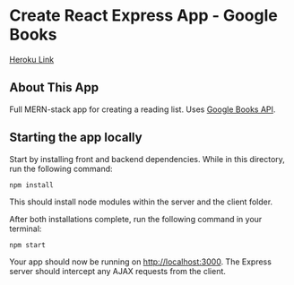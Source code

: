 # Create React Express App - Google Books

[Heroku Link](https://google-books-sk.herokuapp.com)

## About This App

Full MERN-stack app for creating a reading list. Uses [Google Books API](https://developers.google.com/books/ "Google Books API"). 


## Starting the app locally

Start by installing front and backend dependencies. While in this directory, run the following command:

```
npm install
```

This should install node modules within the server and the client folder.

After both installations complete, run the following command in your terminal:

```
npm start
```

Your app should now be running on <http://localhost:3000>. The Express server should intercept any AJAX requests from the client.

